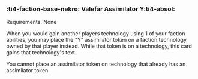 ### :ti4-faction-base-nekro: **Valefar Assimilator Y**:ti4-absol:

Requirements: None

When you would gain another players technology using 1 of your faction abilities, you may place the "Y" assimilator token on a faction technology owned by that player instead.
While that token is on a technology, this card gains that technology's text.

You cannot place an assimilator token on technology that already has an assimilator token.

